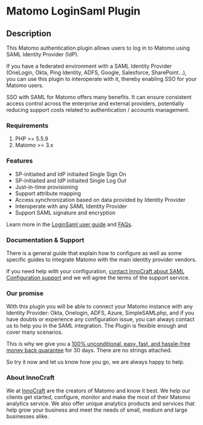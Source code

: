 # Matomo LoginSaml Plugin

## Description

This Matomo authentication plugin allows users to log in to Matomo using SAML Identity Provider (IdP).

If you have a federated environment with a SAML Identity Provider (OneLogin, Okta, Ping Identity, ADFS, Google, Salesforce, SharePoint...), you can use this plugin to interoperate with it, thereby enabling SSO for your Matomo users.

SSO with SAML for Matomo offers many benefits. It can ensure consistent access control across the enterprise and external providers, potentially reducing support costs related to authentication / accounts management.


### Requirements

1. PHP >= 5.5.9
2. Matomo >= 3.x


### Features

* SP-initiaited and IdP initiaited Single Sign On
* SP-initiaited and IdP initiaited Single Log Out
* Just-in-time provisioning
* Support attribute mapping
* Access synchronization based on data provided by Identity Provider
* Interoperate with any SAML Identity Provider
* Support SAML signature and encryption

Learn more in the [LoginSaml user guide](https://matomo.org/docs/login-saml/) and [FAQs](https://matomo.org/faq/login-saml/).


### Documentation & Support

There is a general guide that explain how to configure as well as some specific guides to integrate Matomo with the main identity provider vendors.

If you need help with your configuration, [contact InnoCraft about SAML Configuration support](https://matomo.org/support/login-saml/) and we will agree the terms of the support service.


### Our promise

With this plugin you will be able to connect your Matomo instance with any Identity Provider: Okta, Onelogin, ADFS, Azure, SimpleSAMLphp, and if you have doubts or experience any configuration issue, you can always contact us to help you in the SAML integration. The Plugin is flexible enough and cover many scenarios.

This is why we give you a <a href="https://shop.matomo.org/refund-policy/">100% unconditional, easy, fast, and hassle-free money back guarantee</a> for 30 days. There are no strings attached.

So try it now and let us know how you go, we are always happy to help.

### About InnoCraft

We at [InnoCraft](https://www.innocraft.com) are the creators of Matomo and know it best. We help our clients get started, configure, monitor and make the most of their Matomo analytics service. We also offer unique analytics products and services that help grow your business and meet the needs of small, medium and large businesses alike.
